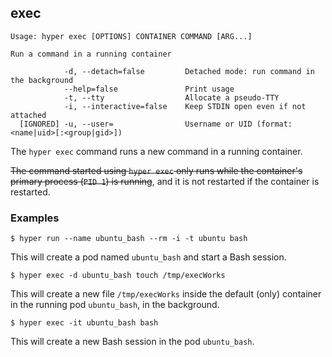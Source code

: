 ## exec

    Usage: hyper exec [OPTIONS] CONTAINER COMMAND [ARG...]

    Run a command in a running container

                -d, --detach=false         Detached mode: run command in the background
                --help=false               Print usage
                -t, --tty                  Allocate a pseudo-TTY
                -i, --interactive=false    Keep STDIN open even if not attached
      [IGNORED] -u, --user=                Username or UID (format: <name|uid>[:<group|gid>]) 

The `hyper exec` command runs a new command in a running container.

~~The command started using `hyper exec` only runs while the container's primary process (`PID 1`) is running~~, and it is not restarted if the container is restarted.

### Examples

    $ hyper run --name ubuntu_bash --rm -i -t ubuntu bash

This will create a pod named `ubuntu_bash` and start a Bash session.

    $ hyper exec -d ubuntu_bash touch /tmp/execWorks

This will create a new file `/tmp/execWorks` inside the default (only) container in the running pod `ubuntu_bash`, in the background.

    $ hyper exec -it ubuntu_bash bash

This will create a new Bash session in the pod `ubuntu_bash`.
